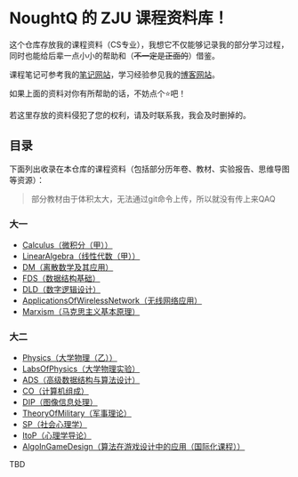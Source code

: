 # NoughtQ 的 ZJU 课程资料库！

这个仓库存放我的课程资料（CS专业），我想它不仅能够记录我的部分学习过程，同时也能给后辈一点小小的帮助和（~~不一定是正面的~~）借鉴。

课程笔记可参考我的[笔记网站](https://note.noughtq.top)，学习经验参见我的[博客网站](https://blog.noughtq.top)。

如果上面的资料对你有所帮助的话，不妨点个⭐吧！

若这里存放的资料侵犯了您的权利，请及时联系我，我会及时删掉的。

## 目录

下面列出收录在本仓库的课程资料（包括部分历年卷、教材、实验报告、思维导图等资源）：

>部分教材由于体积太大，无法通过git命令上传，所以就没有传上来QAQ

### 大一

- [Calculus（微积分（甲））](Calculus-D1)
- [LinearAlgebra（线性代数（甲））](LinearAlgebra-D1QD)
- [DM（离散数学及其应用）](DM-D1CX)
- [FDS（数据结构基础）](FDS-D1CX)
- [DLD（数字逻辑设计）](DLD-D1CX)
- [ApplicationsOfWirelessNetwork（无线网络应用）](ApplicationsOfWirelessNetwork-D1C)
- [Marxism（马克思主义基本原理）](Marxism-D1CX)

### 大二

- [Physics（大学物理（乙））](Physics-D1CX-D2QD)
- [LabsOfPhysics（大学物理实验）](LabsOfPhysics-D2QD)
- [ADS（高级数据结构与算法设计）](ADS-D2QD)
- [CO（计算机组成）](CO-D2QD)
- [DIP（图像信息处理）](DIP-D2QD)
- [TheoryOfMilitary（军事理论）](TheoryOfMilitary-D2QD)
- [SP（社会心理学）](SP-D2QD)
- [ItoP（心理学导论）](ItoP-D2QD)
- [AlgoInGameDesign（算法在游戏设计中的应用（国际化课程））](AlgoInGameDesign-D2QD)

TBD

